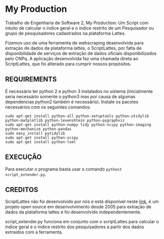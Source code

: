 # My Production

Trabalho de Engenharia de Software 2, My Production:
   Um Script com intuito de calcular o índice geral e o índice restrito de um Pesquisador ou grupo de pesquisadores cadastrados na plataforma Lattes.

   Fizemos uso de uma ferramenta de webscraping desenvolvida para extração de dados da plataforma lattes, o ScriptLattes, por falta de disponibilidade de serviços de extração de dados oficiais disponibilizados pelo CNPq. A aplicação desenvolvida faz uma chamada direta ao ScriptLattes, que foi alterado para cumprir nossos propósitos.

## REQUIREMENTS

É necessário ter python 2 e python 3 instalados no sistema (inicialmente seria necessário somente o python3 mas por causa de algumas dependencias python2 também é necessário). Instale os pacotes necessários com os seguintes comandos:

``` 
sudo apt-get install python-all python-setuptools python-utidylib python-matplotlib python-levenshtein python-pygraphviz
sudo apt-get install python-numpy tidy python-scipy python-imaging python-mechanize python-pandas
sudo easy_install pytidylib
sudo apt-get install python-scipy
sudo apt-get install python-lxml
```

## EXECUÇÃO

Para executar o programa basta usar o comando `python3 script_extender.py`.


## CREDITOS

ScriptLattes não foi desenvolvido por nós e está disponível neste [link](http://scriptlattes.sourceforge.net/code.html), é um projeto open source em desenvolvimento desde 2005 para extração de dados da plataforma lattes e foi desenvolvido independentemente.

script_extender.py funciona em conjunto com o scriptLattes para calcular o índice geral e o índice restrito dos pesquisadores a partir dos dados extraídos com a ferramenta.



